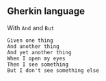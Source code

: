 ## Gherkin language

With `And` and `But`

    Given one thing
    And another thing
    And yet another thing
    When I open my eyes
    Then I see something
    But I don't see something else
